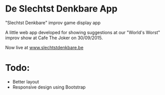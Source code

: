 # De Slechtst Denkbare App
"Slechtst Denkbare" improv game display app

A little web app developed for showing suggestions at our "World's Worst" improv show at Cafe The Joker on 30/09/2015.

Now live at www.slechtstdenkbare.be

# Todo:

- Better layout
- Responsive design using Bootstrap
